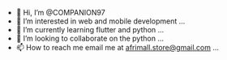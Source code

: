 - 👋 Hi, I’m @COMPANION97
- 👀 I’m interested in web and mobile development ...
- 🌱 I’m currently learning flutter and python ...
- 💞️ I’m looking to collaborate on the python ...
- 📫 How to reach me email me at afrimall.store@gmail.com ...

<!---
COMPANION97/COMPANION97 is a ✨ special ✨ repository because its `README.md` (this file) appears on your GitHub profile.
You can click the Preview link to take a look at your changes.
--->
